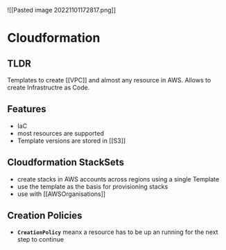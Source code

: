 ![[Pasted image 20221101172817.png]]
# Cloudformation

## TLDR
Templates to create [[VPC]] and almost any resource in AWS. Allows to create Infrastructre as Code.

## Features
- IaC
- most resources are supported
- Template versions are stored in [[S3]]

## Cloudformation StackSets
- create stacks in AWS accounts across regions using a single Template
- use the template as the basis for provisioning stacks
- use with [[AWSOrganisations]]

## Creation Policies
- **`CreationPolicy`** meanx a resource has to be up an running for the next step to continue